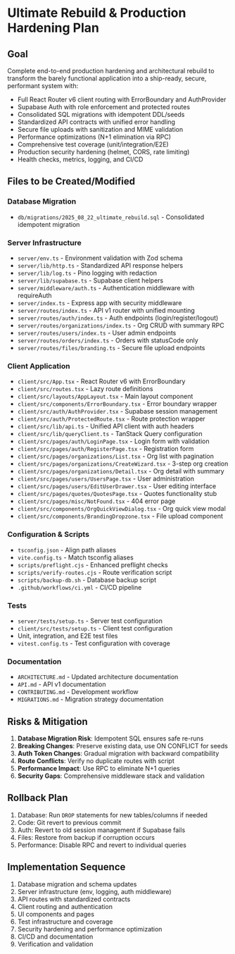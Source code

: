 # Ultimate Rebuild & Production Hardening Plan

## Goal
Complete end-to-end production hardening and architectural rebuild to transform the barely functional application into a ship-ready, secure, performant system with:
- Full React Router v6 client routing with ErrorBoundary and AuthProvider
- Supabase Auth with role enforcement and protected routes
- Consolidated SQL migrations with idempotent DDL/seeds
- Standardized API contracts with unified error handling
- Secure file uploads with sanitization and MIME validation
- Performance optimizations (N+1 elimination via RPC)
- Comprehensive test coverage (unit/integration/E2E)
- Production security hardening (helmet, CORS, rate limiting)
- Health checks, metrics, logging, and CI/CD

## Files to be Created/Modified

### Database Migration
- `db/migrations/2025_08_22_ultimate_rebuild.sql` - Consolidated idempotent migration

### Server Infrastructure
- `server/env.ts` - Environment validation with Zod schema
- `server/lib/http.ts` - Standardized API response helpers
- `server/lib/log.ts` - Pino logging with redaction
- `server/lib/supabase.ts` - Supabase client helpers
- `server/middleware/auth.ts` - Authentication middleware with requireAuth
- `server/index.ts` - Express app with security middleware
- `server/routes/index.ts` - API v1 router with unified mounting
- `server/routes/auth/index.ts` - Auth endpoints (login/register/logout)
- `server/routes/organizations/index.ts` - Org CRUD with summary RPC
- `server/routes/users/index.ts` - User admin endpoints
- `server/routes/orders/index.ts` - Orders with statusCode only
- `server/routes/files/branding.ts` - Secure file upload endpoints

### Client Application
- `client/src/App.tsx` - React Router v6 with ErrorBoundary
- `client/src/routes.tsx` - Lazy route definitions
- `client/src/layouts/AppLayout.tsx` - Main layout component
- `client/src/components/ErrorBoundary.tsx` - Error boundary wrapper
- `client/src/auth/AuthProvider.tsx` - Supabase session management
- `client/src/auth/ProtectedRoute.tsx` - Route protection wrapper
- `client/src/lib/api.ts` - Unified API client with auth headers
- `client/src/lib/queryClient.ts` - TanStack Query configuration
- `client/src/pages/auth/LoginPage.tsx` - Login form with validation
- `client/src/pages/auth/RegisterPage.tsx` - Registration form
- `client/src/pages/organizations/List.tsx` - Org list with pagination
- `client/src/pages/organizations/CreateWizard.tsx` - 3-step org creation
- `client/src/pages/organizations/Detail.tsx` - Org detail with summary
- `client/src/pages/users/UsersPage.tsx` - User administration
- `client/src/pages/users/EditUserDrawer.tsx` - User editing interface
- `client/src/pages/quotes/QuotesPage.tsx` - Quotes functionality stub
- `client/src/pages/misc/NotFound.tsx` - 404 error page
- `client/src/components/OrgQuickViewDialog.tsx` - Org quick view modal
- `client/src/components/BrandingDropzone.tsx` - File upload component

### Configuration & Scripts
- `tsconfig.json` - Align path aliases
- `vite.config.ts` - Match tsconfig aliases
- `scripts/preflight.cjs` - Enhanced preflight checks
- `scripts/verify-routes.cjs` - Route verification script
- `scripts/backup-db.sh` - Database backup script
- `.github/workflows/ci.yml` - CI/CD pipeline

### Tests
- `server/tests/setup.ts` - Server test configuration
- `client/src/tests/setup.ts` - Client test configuration
- Unit, integration, and E2E test files
- `vitest.config.ts` - Test configuration with coverage

### Documentation
- `ARCHITECTURE.md` - Updated architecture documentation
- `API.md` - API v1 documentation
- `CONTRIBUTING.md` - Development workflow
- `MIGRATIONS.md` - Migration strategy documentation

## Risks & Mitigation
1. **Database Migration Risk**: Idempotent SQL ensures safe re-runs
2. **Breaking Changes**: Preserve existing data, use ON CONFLICT for seeds
3. **Auth Token Changes**: Gradual migration with backward compatibility
4. **Route Conflicts**: Verify no duplicate routes with script
5. **Performance Impact**: Use RPC to eliminate N+1 queries
6. **Security Gaps**: Comprehensive middleware stack and validation

## Rollback Plan
1. Database: Run `DROP` statements for new tables/columns if needed
2. Code: Git revert to previous commit
3. Auth: Revert to old session management if Supabase fails
4. Files: Restore from backup if corruption occurs
5. Performance: Disable RPC and revert to individual queries

## Implementation Sequence
1. Database migration and schema updates
2. Server infrastructure (env, logging, auth middleware)
3. API routes with standardized contracts
4. Client routing and authentication
5. UI components and pages
6. Test infrastructure and coverage
7. Security hardening and performance optimization
8. CI/CD and documentation
9. Verification and validation